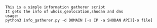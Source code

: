 

    This is a simple information gatherer script
    It gets the info of whois,geolocation,shodan and dns 
    usage: 
    python3 info_gatherer.py -d DOMAIN [-s IP -a SHODAN API][-o file]
